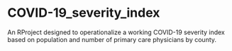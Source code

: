 # COVID-19_severity_index
An RProject designed to operationalize a working COVID-19 severity index based on population and number of primary care physicians by county. 
